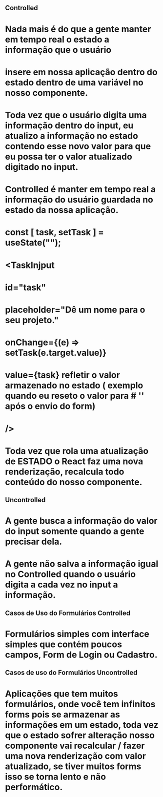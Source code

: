 

## Controlled

# Nada mais é do que a gente manter em tempo real o estado a informação que o usuário
# insere em nossa aplicação dentro do estado dentro de uma variável no nosso componente.

# Toda vez que o usuário digita uma informação dentro do input, eu atualizo a informação no estado contendo esse novo valor para que eu possa ter o valor atualizado digitado no input.

# Controlled é manter em tempo real a informação do usuário guardada no estado da nossa aplicação.



# const [ task, setTask ] = useState("");

# <TaskInjput
#   id="task"
#   placeholder="Dê um nome para o seu projeto."
#   onChange={(e) => setTask(e.target.value)}
#   value={task} refletir o valor armazenado no estado ( exemplo quando eu reseto o valor para #   '' após o envio do form)
# />


# Toda vez que rola uma atualização de ESTADO o React faz uma nova renderização, recalcula todo conteúdo do nosso componente.

## Uncontrolled

# A gente busca a informação do valor do input somente quando a gente precisar dela.
# A gente não salva a informação igual no Controlled quando o usuário digita a cada vez no input a informação.


## Casos de Uso do Formulários Controlled 

# Formulários simples com interface simples que contém poucos campos, Form de Login ou Cadastro.

## Casos de uso do Formulários Uncontrolled

# Aplicações que tem muitos formulários, onde você tem infinitos forms pois se armazenar as informações em um estado, toda vez que o estado sofrer alteração nosso componente vai recalcular / fazer uma nova renderização com valor atualizado, se tiver muitos forms isso se torna lento e não performático.




